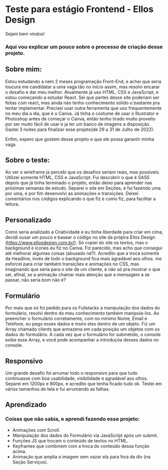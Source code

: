# Teste para estágio Frontend - Ellos Design
Sejam bem vindos!

### Aqui vou explicar um pouco sobre o processo de criação desse projeto.

## Sobre mim:
Estou estudando a nem 2 meses programação Front-End, e achei que seria loucura me candidatar a uma vaga tão no início assim, mas resolvi encarar o desafio e dar meu melhor. Atualmente  já uso HTML, CSS e JavaScript, e estou começando a estudar React. Sei que partes desse site poderiam ser feitas com react, mas ainda não tenho conhecimento sólido o bastante pra tentar implementar. Precisei usar outra ferramenta que uso frequentemente no meu dia a dia, que é o Canva. Já tinha o costume de usar o Illustrator e Photoshop antes de começar o Canva, então tenho tirado muito proveito por ser muito fácil de usar e ja ter um banco de imagens a disposição. Gastei 3 noites para finalizar esse projeto(de 29 a 31 de Julho de 2022).

Enfim, espero que gostem desse projeto e que ele possa garantir minha vaga.

## Sobre o teste:
Ao ver o wireframe ja percebi que os desafios seriam reais, mas possíveis. Utilizei somente HTML, CSS e JavaScript. Fui descobrir o que é SASS depois que já tinha terminado o projeto, então deixo para aprender nas próximas semanas de estudo. Separei o site em Seções, e fui fazendo uma por uma, e por fim desenvolvi as animações e transições. Deixei comentários nos códigos explicando o que fiz e como fiz, para facilitar a leitura.

## Personalizado
Como seria analizado a Criatividade e eu tinha liberdade para criar em cima, decidi ousar um pouco e basear o código no site da própira Ellos Design (https://www.ellosdesign.com.br/). Só copiei do site os textos, mas o background e ícones eu fiz no Canva. Fiz parecido, mas acho que consegui até melhorar algumas coisas (abusado né?). Acredito que a troca somente da Headline, invés de todo o background fica mais agradável aos olhos. me esforcei para criar também transições e animações no CSS, mas imaginando que seria para o site de um cliente, e não só pra mostrar o que sei, afinal, se a animação chamar mais atenção que a mensagem a se passar, não seria bom não é?

## Formulário
Por mais que só foi pedido para os Fullstacks a manipulação dos dados do formulário, resolvi dentro do meu conhecimento também manipula-los. Ao preencher o formulário corretamente, com no mínimo Nome, Email e Telefone, eu pego esses dados e insiro eles dentro de um objeto. Fiz um Array chamado clients que armazena em cada posição um  objetos com os dados do formulário. A cada vez que o formulário for submetido, o console exibe esse Array, e você pode acompanhar a introduçõa desses dados no console.

## Responsivo
Um grande desafio foi arrumar todo o responsivo para que tudo continuasse com boa usabilidade, visibilidade e agradável aos olhos. Separei em 1200px e 800px, e acredito que tenha ficado tudo ok. Testei em vários tamanhos de tela e fui arrumando as falhas.

## Aprendizado
### Coisas que não sabia, e aprendi fazendo esse projeto:
- Animações com Scroll.
- Manipulação dos dados do Formulário via JavaScript após um submit.
- Funções JS que trocam o conteúdo de textos no HTML.
- Keyframes que combinem com a troca do conteúdo dessa função acima.
- Animação que amplia a imagem sem vazar ela para fora da div (na Seção Serviços).
